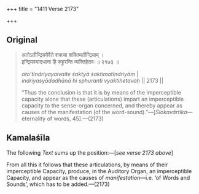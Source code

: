 +++
title = "1411 Verse 2173"

+++
## Original 
>
> अतोऽतीन्द्रिययैवैते शक्त्या शक्तिमतीन्द्रियाम् ।  
> इन्द्रियस्यादधाना हि स्फुरन्ति व्यक्तिहेतवः ॥ २१७३ ॥ 
>
> *ato'tīndriyayaivaite śaktyā śaktimatīndriyām* \|  
> *indriyasyādadhānā hi sphuranti vyaktihetavaḥ* \|\| 2173 \|\| 
>
> “Thus the conclusion is that it is by means of the imperceptible capacity alone that these (articulations) impart an imperceptible capacity to the sense-organ concerned, and thereby appear as causes of the manifestation (of the word-sound).”—[*Ślokavārtika*—eternality of words, 45].—(2173)



## Kamalaśīla

The following *Text* sums up the position:—[*see verse 2173 above*]

From all this it follows that these articulations, by means of their imperceptible Capacity, produce, in the Auditory Organ, an imperceptible Capacity, and appear as the causes of *manifestation*—i.e. ‘of Words and Sounds’, which has to be added.—(2173)


